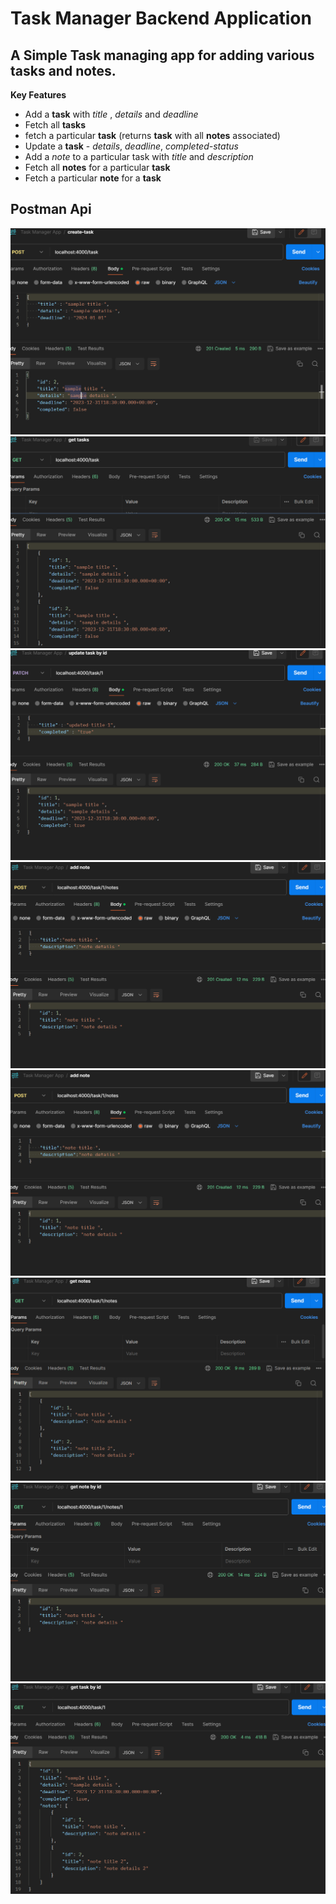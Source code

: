 # Task Manager Backend Application

## A Simple Task managing app for adding various tasks and notes.

**Key Features**

- Add a **task** with *title* , *details* and *deadline* 
- Fetch all **tasks**
- fetch a particular **task** (returns **task** with all **notes** associated)
- Update a **task** - *details*, *deadline*, *completed-status*
- Add a *note* to a particular task with *title* and *description*
- Fetch all **notes** for a particular **task**
- Fetch a particular **note** for a **task**


## Postman Api

![alt text](PostmanApi/img.png) 
![alt text](PostmanApi/img_1.png)
![alt text](PostmanApi/img_2.png)
![alt text](PostmanApi/img_3.png)
![alt text](PostmanApi/img_3.png)
![alt text](PostmanApi/img_4.png)
![alt text](PostmanApi/img_5.png)
![alt text](PostmanApi/img_6.png)
